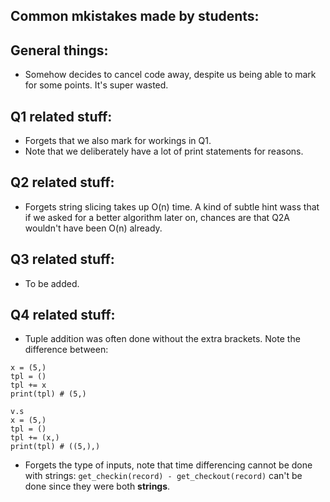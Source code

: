 ## Common mkistakes made by students:
## General things:
* Somehow decides to cancel code away, despite us being able to mark for some points. It's super wasted.

## Q1 related stuff:
* Forgets that we also mark for workings in Q1.
* Note that we deliberately have a lot of print statements for reasons.

## Q2 related stuff:
* Forgets string slicing takes up O(n) time. A kind of subtle hint wass that if we asked for a better algorithm later on, chances are that Q2A wouldn't have been O(n) already.

## Q3 related stuff:
* To be added.

## Q4 related stuff:
* Tuple addition was often done without the extra brackets. Note the difference between:
```
x = (5,)
tpl = ()
tpl += x
print(tpl) # (5,)

v.s 
x = (5,)
tpl = ()
tpl += (x,)
print(tpl) # ((5,),)
```
* Forgets the type of inputs, note that time differencing cannot be done with strings: `get_checkin(record) - get_checkout(record)` can't be done since they were both **strings**.
